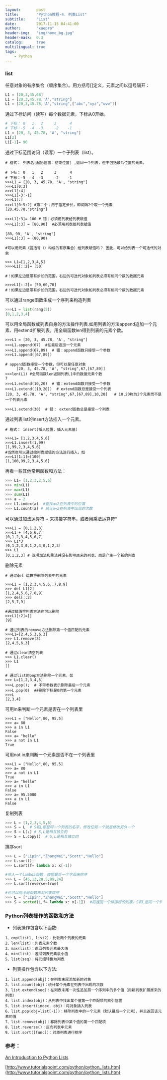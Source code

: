 ```yaml
---
layout:       post
title:        "Python教程-4. 列表List"
subtitle:     "List"
date:         2017-11-15 04:41:00
author:       "xuepro"
header-img:   "img/home_bg.jpg"
header-mask:  0.3
catalog:      true
multilingual: true
tags:
    - Python
---
```



### list
 任意对象的有序集合（顺序集合）。用方括号[]定义，元素之间以逗号隔开：

 ```python
L1 = [20,3,45,68]
L1 = [20,3,45.78,'A',"string"]
L1 = [20,3,45.78,'A',"string",["abc","xyz","uvw"]]
 ```
 
 通过下标访问（读写）每个数据元素，下标从0开始。

 ```python
# 下标： 0   1   2     3      4
# 下标：-5  -4  -3     -2    -1
L1 = [20, 3, 45.78, 'A', "string"]
L1[2]
L1[-1]= 90
```

通过下标范围访问（读写）一个子列表（list）。
  
 ```
# 格式： 列表名[起始位置：结束位置] ,返回一个列表，但不包括最后位置的元素。
   
# 下标： 0   1   2     3      4
# 下标：-5  -4  -3     -2    -1
>>>L1 = [20, 3, 45.78, 'A', "string"]
>>>L1[0:3]
>>>L1[:4]
>>>L1[-3:-1]
>>>L1[:]
>>>L1[0:5:2] #第二个：用于指定步长，即间隔2个取一个元素
[20,45.78,"string"]

>>>L1[:3]= 100 # 错：必须用列表给列表赋值
>>>L1[:3] = [80,90]  #必须用列表给列表赋值

[80，90, 'A', "string"]
>>>L1[:3] = (80,90) 

#可以用元素（圆括号（）构成的有序集合）给列表赋值吗？ 因此，可以给列表一个可迭代的对象

>>> L1=[1,2,3,4,5]
>>>>L1[::2]= [50] 

#！如果左边是带有步长的范围，右边的可迭代对象如列表必须有相同个数的数据元素

>>>>L1[::2]= [50,60,70]  
#！如果左边是带有步长的范围，右边的可迭代对象如列表必须有相同个数的数据元素
```

可以通过range函数生成一个序列来构造列表
```python
>>>L1 = list(rang(5))
[0,1,2,3,4]
```

可以用全局函数或列表自身的方法操作列表.如用列表的方法append追加一个元素、用extend扩展列表，用全局函数len得到列表的元素个数。

```  
>>>L1 = [20, 3, 45.78, 'A', "string"]
>>>L1.append(67)  #在最后追加一个元素  
>>>L1.append(67,89)  # 错：append函数只接受一个参数
>>>L1.append([67,89]) 

# append函数接受一个参数，但可以是任意对象
     [20, 3, 45.78, 'A', "string",67,[67,89]]
>>>len(L1) #全局函数len返回列表L1中的数据元素个数
7
>>>L1.extend(10,20)  # 错：extend函数只接受一个参数     
>>>L1.extend([10,20])  # extend函数总是接受一个列表
[20, 3, 45.78, 'A', "string",67,[67,89],10,20]   # 10,20称为2个元素而不是一个列表元素

>>>L1.extend(30)  # 错： extend函数总是接受一个列表
```

通过列表list的insert方法插入一个元素。
```
# 格式： insert(插入位置，插入元素值)

>>>L1= [1,2,3,4,5,6]
>>>L1.insert(1,99)
[1,99,2,3,4,5,6]
#当然也可以通过给列表赋值的方法进行插入，如
>>>L1[1:1]=[100]
[1,100,99,2,3,4,5,6]
```

再看一些其他常用函数和方法：
```python
>>> L1= [1,2,3,2,5,6]
>>> min(L1)
>>> max(L1)
>>> sum(L1)
>>> a = 2
>>> L1.index(a)  #查找a=2在列表中的位置
>>> L1.count(a) # 统计a=2在列表中出现的次数
```

可以通过加法运算符 + 来拼接字符串，或者用乘法运算符*
```
>>>L1 = [0,1,2,3]
>>>L1 + [4,5,6,7]
[0,1,2,3,4,5,6,7]
>>> L1*3
[0,1,2,3,0,1,2,3,0,1,2,3]
>>> L1 
[0,1,2,3] # 说明加法和乘法并没有影响原来的列表，而是产生一个新的列表
```

删除元素
```
# 通过del 运算符删除列表中的元素

>>>L1 = [1,2,3,4,5,6,,7,8,9]
>>> del L1[2]
[1,2,4,5,6,7,8,9]
>>> del[::2]
[2,5,7,9]

#通过赋值空列表方法也可以删除
>>>L1[:2]=[] 
[9]
    
# 通过列表的remove方法删除第一个值匹配的元素
>>>L1=[2,4,5,3,6,3]
>>> L1.remove(3)
[2,4,5,6,3]

# 通过clear清空列表
>>> L1.clear()
>>> L1
[]
    
# 通过list的pop方法删除一个元素，如
>>> L=[1,2,3,4,5]
>>>L.pop();  # 不带参数表示删除最后一个元素   
>>>L.pop(0)  ##删除下标是0的第一个元素
>>>L
[2,3,4]
```

可用in来判断一个元素是否在一个列表里

```
>>>L1 = ["Hello",80, 95.5]
>>> a= 80
>>> a in L1
False
>>> a= "hello"
>>> a not in L1
True
```

可用not in来判断一个元素是否不在一个列表里
```
>>>L1 = ["Hello",80, 95.5]
>>> a= 80
>>> a not in L1
True
>>> a= "hello"
>>> a in L1
False
>>> a= 95.5000
>>> a in L1
False
```

复制列表
```python
>>> L = [1,2,3,4,5,6]
>>> S = L  # S和L都是同一个列表的名字，修改任何一个就是修改另外一个
>>> S = L[:] # S,L是相互独立的
>>> S = L.copy()  # S,L是相互独立的
```

排序sort

```python
>>> L = ["Lipin","ZhangWei","Scott","Hello"]
>>> L.sort();
>>> L.sort(f= lambda x: x[-1])    

#传入一个lambda函数，按照最后一个字母来排序
>>> L = [45,13,28,5,89,24]
>>> L.sort(reverse=true)  

#也可以用全局函数来对列表排序
>>> L = ["Lipin","ZhangWei","Scott","Hello"]
>>> S = sorted(L,f= lambda x: x[-1])  #将返回一个排序好的列表，S和L是同一个列表对象吗？
```

### Python列表操作的函数和方法

* 列表操作包含以下函数:

```
1、cmp(list1, list2)：比较两个列表的元素 
2、len(list)：列表元素个数 
3、max(list)：返回列表元素最大值 
4、min(list)：返回列表元素最小值 
5、list(seq)：将元组转换为列表 
```
* 列表操作包含以下方法:
```
1、list.append(obj)：在列表末尾添加新的对象
2、list.count(obj)：统计某个元素在列表中出现的次数
3、list.extend(seq)：在列表末尾一次性追加另一个序列中的多个值（用新列表扩展原来的列表）
4、list.index(obj)：从列表中找出某个值第一个匹配项的索引位置
5、list.insert(index, obj)：将对象插入列表
6、list.pop(obj=list[-1])：移除列表中的一个元素（默认最后一个元素），并且返回该元素的值
7、list.remove(obj)：移除列表中某个值的第一个匹配项
8、list.reverse()：反向列表中元素
9、list.sort([func])：对原列表进行排序
```

### 参考：

[An Introduction to Python Lists](http://www.effbot.org/zone/python-list.htm)

[http://www.tutorialspoint.com/python/python_lists.htm](http://www.tutorialspoint.com/python/python_lists.htm)
